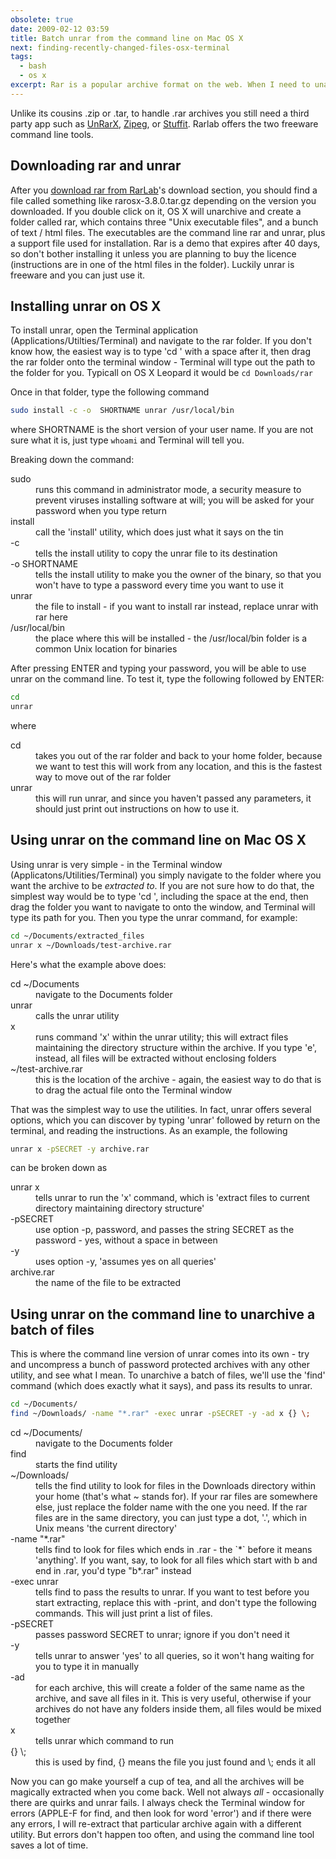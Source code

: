 ```yaml
---
obsolete: true
date: 2009-02-12 03:59
title: Batch unrar from the command line on Mac OS X
next: finding-recently-changed-files-osx-terminal
tags:
  - bash
  - os x
excerpt: Rar is a popular archive format on the web. When I need to unarchive several rar files at once, I use <a href="http://www.rarlab.com/download.htm">RarLab&#39;s command line tool</a>. Here&#39;s how
---
```


Unlike its cousins .zip or .tar, to handle .rar archives you still need a third party app such as [UnRarX](http://www.unrarx.com/), [Zipeg](http://www.zipeg.com/), or [Stuffit](http://shop.smithmicro.com/). Rarlab offers the two freeware command line tools.

## Downloading rar and unrar

After you [download rar from RarLab](http://www.rarlab.com/download.htm)'s download section, you should find a file called something like rarosx-3.8.0.tar.gz depending on the version you downloaded. If you double click on it, OS X will unarchive and create a folder called rar, which contains three "Unix executable files", and a bunch of text / html files. The executables are the command line rar and unrar, plus a support file used for installation. Rar is a demo that expires after 40 days, so don't bother installing it unless you are planning to buy the licence (instructions are in one of the html files in the folder). Luckily unrar is freeware and you can just use it.

## Installing unrar on OS X

To install unrar, open the Terminal application (Applications/Utilties/Terminal) and navigate to the rar folder. If you don't know how, the easiest way is to type 'cd ' with a space after it, then drag the rar folder onto the terminal window - Terminal will type out the path to the folder for you. Typicall on OS X Leopard it would be
`cd Downloads/rar`

Once in that folder, type the following command

```bash
sudo install -c -o  SHORTNAME unrar /usr/local/bin
```

where SHORTNAME is the short version of your user name. If you are not sure what it is, just type
`whoami` and Terminal will tell you.

Breaking down the command:

<dl class="code-breakdown">
<dt>sudo</dt>
<dd>runs this command in administrator mode, a security measure to prevent viruses installing software at will; you will be asked for your password when you type return</dd>
<dt>install</dt>
<dd>call the 'install' utility, which does just what it says on the tin</dd>
<dt>-c</dt>
<dd>tells the install utility to copy the unrar file to its destination</dd>
<dt>-o SHORTNAME</dt>
<dd>tells the install utility to make you the owner of the binary, so that you won't have to type a password every time you want to use it</dd>
<dt>unrar</dt>
<dd>the file to install - if you want to install rar instead, replace unrar with rar here</dd>
<dt>/usr/local/bin</dt>
<dd>the place where this will be installed - the /usr/local/bin folder is a common Unix location for binaries</dd>
</dl>

After pressing ENTER and typing your password, you will be able to use unrar on the command line. To test it, type the following followed by ENTER:

```bash
cd
unrar

```

where

<dl class="code-breakdown">
<dt>cd</dt>
<dd>takes you out of the rar folder and back to your home folder, because we want to test this will work from any location, and this is the fastest way to move out of the rar folder</dd>

<dt>unrar</dt>
<dd>this will run unrar, and since you haven't passed any parameters, it should just print out instructions on how to use it.</dd>
</dl>

## Using unrar on the command line on Mac OS X

Using unrar is very simple - in the Terminal window (Applicatons/Utilities/Terminal) you simply navigate to the folder where you want the archive to be _extracted to_. If you are not sure how to do that, the simplest way would be to type 'cd ', including the space at the end, then drag the folder you want to navigate to onto the window, and Terminal will type its path for you. Then you type the unrar command, for example:

```bash
cd ~/Documents/extracted_files
unrar x ~/Downloads/test-archive.rar

```

Here's what the example above does:

<dl class="code-breakdown">
<dt>cd ~/Documents</dt>
<dd>navigate to the Documents folder</dd>

<dt>unrar</dt>
<dd>calls the unrar utility</dd>

<dt>x</dt>
<dd>runs command 'x' within the unrar utility; this will extract files maintaining the directory structure within the archive. If you type 'e', instead, all files will be extracted without enclosing folders</dd>

<dt>~/test-archive.rar</dt>
<dd>this is the location of the archive - again, the easiest way to do that is to drag the actual file onto the Terminal window</dd>
</dl>

That was the simplest way to use the utilities. In fact, unrar offers several options, which you can discover by typing 'unrar' followed by return on the terminal, and reading the instructions. As an example, the following

```bash
unrar x -pSECRET -y archive.rar
```

can be broken down as

<dl class="code-breakdown">
<dt>unrar x</dt>
<dd>tells unrar to run the 'x' command, which is 'extract files to current directory maintaining directory structure'</dd>

<dt>-pSECRET</dt>
<dd>use option -p, password, and passes the string SECRET as the password - yes, without a space in between</dd>

<dt>-y</dt>
<dd>uses option -y, 'assumes yes on all queries'</dd>

<dt>archive.rar</dt>
<dd>the name of the file to be extracted</dd>
</dl>

## Using unrar on the command line to unarchive a batch of files

This is where the command line version of unrar comes into its own - try and uncompress a bunch of password protected archives with any other utility, and see what I mean. To unarchive a batch of files, we'll use the 'find' command (which does exactly what it says), and pass its results to unrar.

```bash
cd ~/Documents/
find ~/Downloads/ -name "*.rar" -exec unrar -pSECRET -y -ad x {} \;
```

<dl class="code-breakdown">
<dt>cd ~/Documents/</dt>
<dd>navigate to the Documents folder</dd>

<dt>find</dt>
<dd>starts the find utility</dd>

<dt>~/Downloads/</dt>
<dd>tells the find utility to look for files in the Downloads directory within your home (that's what ~ stands for). If your rar files are somewhere else, just replace the folder name with the one you need. If the rar files are in the same directory, you can just type a dot, '.', which in Unix means 'the current directory'</dd>

<dt>-name "*.rar"</dt>
<dd>tells find to look for files which ends in .rar - the `*` before it means 'anything'. If you want, say, to look for all files which start with b and end in .rar, you'd type "b*.rar" instead</dd>

<dt>-exec unrar</dt>
<dd>tells find to pass the results to unrar. If you want to test before you start extracting, replace this with -print, and don't type the following commands. This will just print a list of files.</dd>

<dt>-pSECRET</dt>
<dd>passes password SECRET to unrar; ignore if you don't need it</dd>

<dt>-y</dt>
<dd>tells unrar to answer 'yes' to all queries, so it won't hang waiting for you to type it in manually</dd>

<dt>-ad</dt>
<dd>for each archive, this will create a folder of the same name as the archive, and save all files in it. This is very useful, otherwise if your archives do not have any folders inside them, all files would be mixed together</dd>

<dt>x</dt>
<dd>tells unrar which command to run</dd>

<dt>&lbrace;} \;</dt>
<dd>this is used by find, &lbrace;} means the file you just found and \; ends it all</dd>
</dl>

Now you can go make yourself a cup of tea, and all the archives will be magically extracted when you come back. Well not always _all_ - occasionally there are quirks and unrar fails. I always check the Terminal window for errors (APPLE-F for find, and then look for word 'error') and if there were any errors, I will re-extract that particular archive again with a different utility. But errors don't happen too often, and using the command line tool saves a lot of time.
